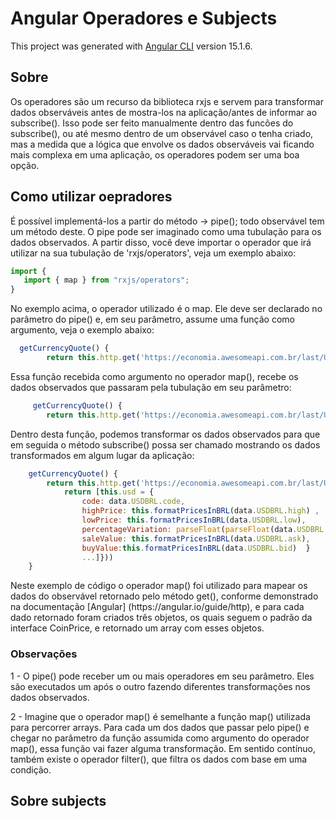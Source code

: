 # Angular Operadores e Subjects

This project was generated with [Angular CLI](https://github.com/angular/angular-cli) version 15.1.6.

## Sobre
<p>Os operadores são um recurso da biblioteca rxjs e servem para transformar dados observáveis antes de mostra-los na aplicação/antes de informar ao subscribe(). Isso pode ser feito manualmente dentro das funcões do subscribe(), ou até mesmo dentro de um observável caso o tenha criado, mas a medida que a lógica que envolve os dados observáveis vai ficando mais complexa em uma aplicação, os operadores podem ser uma boa opção.</p>

## Como utilizar oepradores
<p> É possível implementá-los a partir do método -> pipe(); todo observável tem um método deste. O pipe pode ser imaginado como uma tubulação para os dados observados. A partir disso, você deve importar o operador que irá utilizar na sua tubulação de 'rxjs/operators', veja um exemplo abaixo:</p>

```javascript
import {
   import { map } from "rxjs/operators";
}
```

<p>No exemplo acima, o operador utilizado é o map. Ele deve ser declarado no parâmetro do pipe() e, em seu parâmetro, assume uma função como argumento, veja o exemplo abaixo:</p>

```javascript
  getCurrencyQuote() {
        return this.http.get('https://economia.awesomeapi.com.br/last/USD-BRL,EUR-BRL,BTC-BRL').pipe(map((data: any) => {}))}
```
<p>Essa função recebida como argumento no operador map(), recebe os dados observados que passaram pela tubulação em seu parâmetro:</p>

```javascript
     getCurrencyQuote() {
        return this.http.get('https://economia.awesomeapi.com.br/last/USD-BRL,EUR-BRL,BTC-BRL').pipe(map((data: any <-----) =>{}))}
```
<p>Dentro desta função, podemos transformar os dados observados para que em seguida o método subscribe() possa ser chamado mostrando os dados transformados em algum lugar da aplicação: </p>

```javascript
    getCurrencyQuote() {
        return this.http.get('https://economia.awesomeapi.com.br/last/USD-BRL,EUR-BRL,BTC-BRL').pipe(map((data: any) => {
            return [this.usd = {
                code: data.USDBRL.code,
                highPrice: this.formatPricesInBRL(data.USDBRL.high) ,
                lowPrice: this.formatPricesInBRL(data.USDBRL.low),
                percentageVariation: parseFloat(parseFloat(data.USDBRL.pctChange).toFixed(2)),
                saleValue: this.formatPricesInBRL(data.USDBRL.ask),
                buyValue:this.formatPricesInBRL(data.USDBRL.bid)  }
                ...]}))
    }
```

<p>Neste exemplo de código o operador map() foi utilizado para mapear os dados do observável retornado pelo método get(), conforme demonstrado na documentação [Angular] (https://angular.io/guide/http), e para cada dado retornado foram criados três objetos, os quais seguem o padrão da interface CoinPrice, e retornado um array com esses objetos.</p>

### Observações

1 - O pipe() pode receber um ou mais operadores em seu parâmetro. Eles são executados um após o outro fazendo diferentes transformações nos dados observados.

2 - Imagine que o operador map() é semelhante a função map() utilizada para percorrer arrays. Para cada um dos dados que passar pelo  pipe() e chegar no parâmetro da função assumida como argumento do operador map(), essa função vai fazer alguma transformação. Em sentido contínuo, também existe o operador filter(), que filtra os dados com base em uma condição.

## Sobre subjects
